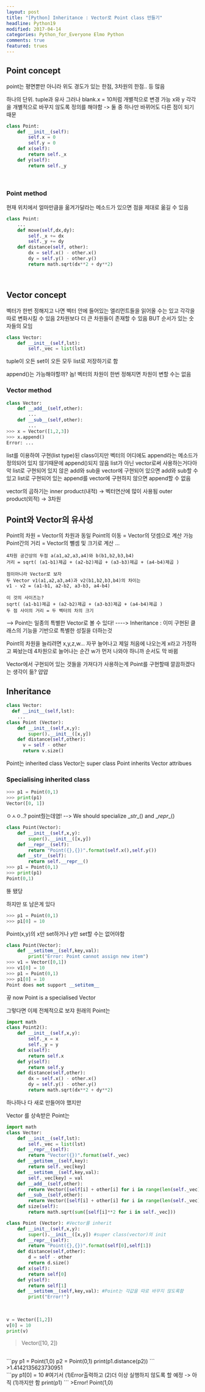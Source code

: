 ```yaml
---
layout: post
title: "[Python] Inheritance : Vector로 Point class 만들기"
headline: Python19
modified: 2017-04-14
categories: Python_for_Everyone Elmo Python
comments: true
featured: trues
---
```


## Point concept

point는 평면뿐만 아니라 위도 경도가 있는 한점, 3차원의 한점.. 등 많음

하나의 단위. tuple과 유사
그러나 blank.x = 10처럼 개별적으로 변경 가능
x와 y 각각을 개별적으로 바꾸지 않도록 정의를 해야함 -> 둘 중 하나만 바뀌어도 다른 점이 되기 때문

```python
class Point:
    def __init__(self):
        self.x = 0
        self.y = 0
    def x(self):
        return self._x
    def y(self):
        return self._y
```
<br>

### Point method

현재 위치에서 얼마만큼을 옮겨가달라는 메소드가 있으면 점을 제대로 옮길 수 있음

```python
class Point:
    ...
    def move(self,dx,dy):
        self._x += dx
        self._y += dy
    def distance(self, other):
        dx = self.x() - other.x()
        dy = self.y() - other.y()
        return math.sqrt(dx**2 + dy**2)
```
<br>


## Vector concept

벡터가 한번 정해지고 나면 벡터 안에 들어있는 엘리먼트들을 읽어올 수는 있고 각각을 따로 변화시킬 수 있음
2차원보다 더 큰 차원들이 존재할 수 있음 BUT 순서가 있는 숫자들의 모임

```python
class Vector:
    def __init__(self,lst):
        self._vec = list(lst)
```
tuple이 오든 set이 오든 모두 list로 저장하기로 함

append()는 가능해야할까? 놉!
벡터의 차원이 한번 정해지면 차원이 변할 수는 없음
<br>

### Vector method

```python
class Vector:
    def __add__(self,other):
        ...
    def __sub__(self,other):
        ...
>>> x = Vector([1,2,3])
>>> x.append()
Error: ...
```
list를 이용하여 구현(list type)된 class이지만 벡터의 어디에도 append라는 메소드가 정의되어 있지 않기때문에 append()되지 않음
list가 아닌 vector로써 사용하는거다아악
list로 구현되어 있지 않은 add와 sub을 vector에 구현되어 있으면 add와 sub할 수 있고
list로 구현되어 있는 append를 vector에 구현하지 않으면 append할 수 없음

vector의 곱하기는
inner product(내적) -> 벡터연산에 많이 사용됨
outer product(외적) -> 3차원
<br>

## Point와 Vector의 유사성

Point의 차원 = Vector의 차원과 동일
Point의 이동 = Vector의 덧셈으로 계산 가능
Point간의 거리 = Vector의 뺄셈 및 크기로 계산
...
```
4차원 공간상의 두점 a(a1,a2,a3,a4)와 b(b1,b2,b3,b4)
거리 = sqrt( (a1-b1)제곱 + (a2-b2)제곱 + (a3-b3)제곱 + (a4-b4)제곱 )

점이아니라 Vector로 보자
두 Vector v1(a1,a2,a3,a4)과 v2(b1,b2,b3,b4)의 차이는
v1 - v2 = (a1-b1, a2-b2, a3-b3, a4-b4)

이 것의 사이즈는?
sqrt( (a1-b1)제곱 + (a2-b2)제곱 + (a3-b3)제곱 + (a4-b4)제곱 )
두 점 사이의 거리 = 두 벡터의 차의 크기
```

--> Point는 일종의 특별한 Vector로 볼 수 있다!
----> Inheritance : 이미 구현된 클래스의 기능을 기반으로 특별한 성질을 더하는것

Point의 차원을 늘리려면 x,y,z,w... 자꾸 늘어나고 제일 처음에 나오는게 x라고 가정하고 짜놨는데 4차원으로 늘어나는 순간 w가 먼저 나와야 하니까 순서도 막 바뀜

Vector에서 구현되어 있는 것들을 가져다가 사용하는게 Point를 구현할때 깔끔하겠다는 생각이 듦?
얍얍
<br>

## Inheritance

```python
class Vector:
  def __init__(self,lst):
    ...
class Point (Vector):
    def __init__(self,x,y):
        super().__init__([x,y])
    def distance(self,other):
      v = self - other
      return v.size()
```
Point는 inherited class
Vector는 super class
Point inherits Vector attribues
<br>

### Specialising inherited class

```py
>>> p1 = Point(0,1)
>>> print(p1)
Vector([0, 1])
```
ㅇㅅㅇ..?
point줬는데염!
--> We should specialize \__str__() and \__repr__()

```py
class Point(Vector):
    def __init__(self,x,y):
        super().__init__([x,y])
    def __repr__(self):
        return "Point({},{})".format(self.x(),self.y())
    def __str__(self):
        return self.__repr__()
>>> p1 = Point(0,1)
>>> print(p1)
Point(0,1)
```
뜐 됐당

하지만 또 남은게 있다
```py
>>> p1 = Point(0,1)
>>> p1[0] = 10
```
Point(x,y)의 x만 set하거나 y만 set할 수는 없어야함
```py
class Point(Vector):
    def __setitem__(self,key,val):
        print("Error: Point cannot assign new item")
>>> v1 = Vector([0,1])
>>> v1[0] = 10
>>> p1 = Point(0,1)
>>> p1[0] = 10
Point does not support __setitem__
```
뀨 now Point is a specialised Vector
<br>

그렇다면 이제 전체적으로 보쟈
원래의 Point는
``` py
import math
class Point2():
    def __init__(self,x,y):
        self._x = x
        self._y = y
    def x(self):
        return self.x
    def y(self):
        return self.y
    def distance(self,other):
        dx = self.x() - other.x()
        dy = self.y() - other.y()
        return math.sqrt(dx**2 + dy**2)
```
하나하나 다 새로 만들어야 했지만

Vector 를 상속받은 Point는
```py
import math
class Vector:
    def __init__(self,lst):
        self._vec = list(lst)
    def __repr__(self):
        return "Vector({})".format(self._vec)
    def __getitem__(self,key):
        return self._vec[key]
    def __setitem__(self,key,val):
        self._vec[key] = val
    def __add__(self,other):
        return Vector([self[i] + other[i] for i in range(len(self._vec))])
    def __sub__(self,other):
        return Vector([self[i] + other[i] for i in range(len(self._vec))])
    def size(self):
        return math.sqrt(sum([self[i]**2 for i in self._vec]))

class Point (Vector): #Vector를 inherit
    def __init__(self,x,y):
        super().__init__([x,y]) #super class(vector)의 init
    def __repr__(self):
        return "Point({},{})".format(self[0],self[1])
    def distance(self,other):
        d = self - other
        return d.size()
    def x(self):
        return self[0]
    def y(self):
        return self[1]
    def __setitem__(self,key,val): #Point는 각값을 따로 바꾸지 않도록함
        print("Error!")
```
<br>

```py
v = Vector([1,2])
v[0] = 10
print(v)
```
>Vector([10, 2])

<br>
```py
p1 = Point(1,0)
p2 = Point(0,1)
print(p1.distance(p2))
```
>1.4142135623730951

<br>
```py
p1[0] = 10 #여기서 (1)Error출력하고 (2)더 이상 실행하지 않도록 할 예정 -> 아직 (1)까지만 함
print(p1)
```
>Error!
Point(1,0)
